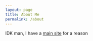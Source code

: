 ```yaml
---
layout: page
title: About Me
permalink: /about
---
```


IDK man, I have a [main site](https://eddyli.dev) for a reason